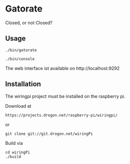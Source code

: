 Gatorate
========

Closed, or not Closed?

Usage
-----

    ./bin/gatorate

    ./bin/console
  

The web interface ist available on http://localhost:9292

Installation
------------

The wiringpi project must be installed
on the raspberry pi.

Download at 

    https://projects.drogon.net/raspberry-pi/wiringpi/

or 

    git clone git://git.drogon.net/wiringPi

Build via

    cd wiringPi
    ./build

